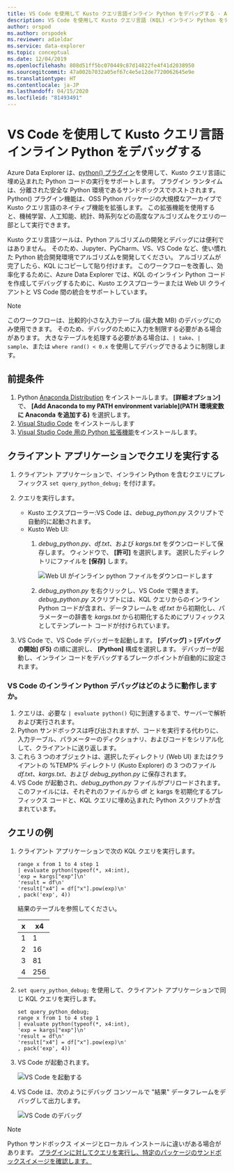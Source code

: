 ```yaml
---
title: VS Code を使用して Kusto クエリ言語インライン Python をデバッグする - Azure Data Explorer
description: VS Code を使用して Kusto クエリ言語 (KQL) インライン Python をデバッグする方法について説明します。
author: orspod
ms.author: orspodek
ms.reviewer: adieldar
ms.service: data-explorer
ms.topic: conceptual
ms.date: 12/04/2019
ms.openlocfilehash: 808d51ff5bc070449c87d14822fe4f41d2038950
ms.sourcegitcommit: 47a002b7032a05ef67c4e5e12de7720062645e9e
ms.translationtype: HT
ms.contentlocale: ja-JP
ms.lasthandoff: 04/15/2020
ms.locfileid: "81493491"
---
```

# <a name="debug-kusto-query-language-inline-python-using-vs-code"></a>VS Code を使用して Kusto クエリ言語インライン Python をデバッグする

Azure Data Explorer は、[python() プラグイン](kusto/query/pythonplugin.md)を使用して、Kusto クエリ言語に埋め込まれた Python コードの実行をサポートします。 プラグイン ランタイムは、分離された安全な Python 環境であるサンドボックスでホストされます。 Python() プラグイン機能は、OSS Python パッケージの大規模なアーカイブで Kusto クエリ言語のネイティブ機能を拡張します。 この拡張機能を使用すると、機械学習、人工知能、統計、時系列などの高度なアルゴリズムをクエリの一部として実行できます。

Kusto クエリ言語ツールは、Python アルゴリズムの開発とデバッグには便利ではありません。 そのため、Jupyter、PyCharm、VS、VS Code など、使い慣れた Python 統合開発環境でアルゴリズムを開発してください。 アルゴリズムが完了したら、KQL にコピーして貼り付けます。 このワークフローを改善し、効率化するために、Azure Data Explorer では、KQL のインライン Python コードを作成してデバッグするために、Kusto エクスプローラーまたは Web UI クライアントと VS Code 間の統合をサポートしています。 

> [!NOTE]
> このワークフローは、比較的小さな入力テーブル (最大数 MB) のデバッグにのみ使用できます。 そのため、デバッグのために入力を制限する必要がある場合があります。  大きなテーブルを処理する必要がある場合は、`| take`、`| sample`、または `where rand() < 0.x` を使用してデバッグできるように制限します。

## <a name="prerequisites"></a>前提条件

1. Python [Anaconda Distribution](https://www.anaconda.com/distribution/#download-section) をインストールします。 **[詳細オプション]** で、 **[Add Anaconda to my PATH environment variable]\(PATH 環境変数に Anaconda を追加する\)** を選択します。
2. [Visual Studio Code](https://code.visualstudio.com/Download) をインストールします
3. [Visual Studio Code 用の Python 拡張機能](https://marketplace.visualstudio.com/items?itemName=ms-python.python)をインストールします。

## <a name="run-your-query-in-your-client-application"></a>クライアント アプリケーションでクエリを実行する

1. クライアント アプリケーションで、インライン Python を含むクエリにプレフィックス `set query_python_debug;` を付けます。
1. クエリを実行します。
    * Kusto エクスプローラー:VS Code は、*debug_python.py* スクリプトで自動的に起動されます。
    * Kusto Web UI: 
        1. *debug_python.py*、*df.txt*、および *kargs.txt* をダウンロードして保存します。 ウィンドウで、 **[許可]** を選択します。 選択したディレクトリにファイルを **[保存]** します。 

            ![Web UI がインライン python ファイルをダウンロードします](media/debug-inline-python/webui-inline-python.png)

        1. *debug_python.py* を右クリックし、VS Code で開きます。 
        *debug_python.py* スクリプトには、KQL クエリからのインライン Python コードが含まれ、データフレームを *df.txt* から初期化し、パラメーターの辞書を *kargs.txt* から初期化するためにプリフィックスとしてテンプレート コードが付けられています。    
            
1. VS Code で、VS Code デバッガーを起動します。 **[デバッグ]**  >  **[デバッグの開始] (F5)** の順に選択し、 **[Python]** 構成を選択します。 デバッガーが起動し、インライン コードをデバッグするブレークポイントが自動的に設定されます。

### <a name="how-does-inline-python-debugging-in-vs-code-work"></a>VS Code のインライン Python デバッグはどのように動作しますか。

1. クエリは、必要な `| evaluate python()` 句に到達するまで、サーバーで解析および実行されます。
1. Python サンドボックスは呼び出されますが、コードを実行する代わりに、入力テーブル、パラメーターのディクショナリ、およびコードをシリアル化して、クライアントに送り返します。
1. これら 3 つのオブジェクトは、選択したディレクトリ (Web UI) またはクライアントの %TEMP% ディレクトリ (Kusto Explorer) の 3 つのファイル *df.txt*、*kargs.txt*、および *debug_python.py* に保存されます。
1. VS Code が起動され、*debug_python.py* ファイルがプリロードされます。このファイルには、それぞれのファイルから df と kargs を初期化するプレフィックス コードと、KQL クエリに埋め込まれた Python スクリプトが含まれています。

## <a name="query-example"></a>クエリの例

1. クライアント アプリケーションで次の KQL クエリを実行します。

    ```kusto
    range x from 1 to 4 step 1
    | evaluate python(typeof(*, x4:int), 
    'exp = kargs["exp"]\n'
    'result = df\n'
    'result["x4"] = df["x"].pow(exp)\n'
    , pack('exp', 4))
    ```

    結果のテーブルを参照してください。

    | x  | x4  |
    |---------|---------|
    | 1     |   1      |
    | 2     |   16      |
    | 3     |   81      |
    | 4     |    256     |
    
1. `set query_python_debug;` を使用して、クライアント アプリケーションで同じ KQL クエリを実行します。

    ```kusto
    set query_python_debug;
    range x from 1 to 4 step 1
    | evaluate python(typeof(*, x4:int), 
    'exp = kargs["exp"]\n'
    'result = df\n'
    'result["x4"] = df["x"].pow(exp)\n'
    , pack('exp', 4))
    ```

1. VS Code が起動されます。

    ![VS Code を起動する](media/debug-inline-python/launch-vs-code.png)

1. VS Code は、次のようにデバッグ コンソールで "結果" データフレームをデバッグして出力します。

    ![VS Code のデバッグ](media/debug-inline-python/debug-vs-code.png)

> [!NOTE]
> Python サンドボックス イメージとローカル インストールに違いがある場合があります。 [プラグインに対してクエリを実行し、特定のパッケージのサンドボックスイメージを確認します。](https://github.com/Azure/azure-kusto-analytics-lib/blob/master/Utils/functions/get_modules_version.csl)
